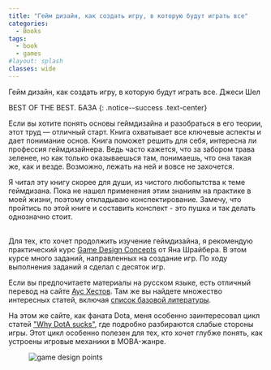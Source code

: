 ```yaml
---
title: "Гейм дизайн, как создать игру, в которую будут играть все"
categories:
  - Books
tags:
  - book
  - games
#layout: splash
classes: wide
---
```

Гейм дизайн, как создать игру, в которую будут играть все. Джеси Шел  

BEST OF THE BEST. БАЗА
{: .notice--success .text-center}

Если вы хотите понять основы геймдизайна и разобраться в его теории, этот труд — отличный старт. Книга охватывает все ключевые аспекты и дает понимание основ. Книга поможет решить для себя, интересна ли профессия геймдизайнера. Ведь часто кажется, что за забором трава зеленее, но как только оказываешься там, понимаешь, что она такая же, как и везде. Возможно, лежать на ней и вовсе не захочется.  

Я читал эту книгу скорее для души, из чистого любопытства к теме геймдизана. Пока не нашел применения этим знаниям на практике в моей жизни, поэтому откладываю конспектирование. Замечу, что пройтись по этой книге и составить конспект - это пушка и так делать однозначно стоит.  
&nbsp;  

Для тех, кто хочет продолжить изучение геймдизайна, я рекомендую практический курс [Game Design Concepts](https://gamedesignconcepts.wordpress.com) от Яна Шрайбера. В этом курсе много заданий, направленных на создание игр. По ходу выполнения заданий я сделал с десяток игр.  

Если вы предпочитаете материалы на русском языке, есть отличный перевод на сайте [Аус Хестов](http://aushestov.ru/шрайбер/). Там же вы найдете множество интересных статей, включая [список базовой литературы](http://aushestov.ru/библиотечка/).  

На этом же сайте, как фаната Dota, меня особенно заинтересовал цикл статей ["Why DotA sucks"](http://aushestov.ru/why-dota-sucks/), где подробно разбираются слабые стороны игры. Этот цикл особенно полезен для тех, кто хочет глубже понять, как устроены игровые механики в MOBA-жанре.

<figure>
  <img src="{{ '/assets/images/2024-09-07-gamedesign.png' | relative_url }}" alt="game design points">
</figure>